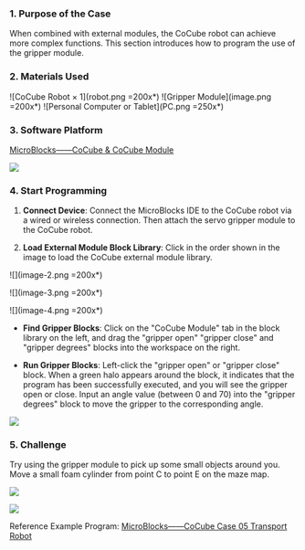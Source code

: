 ### 1. Purpose of the Case

When combined with external modules, the CoCube robot can achieve more complex functions. This section introduces how to program the use of the gripper module.

### 2. Materials Used

![CoCube Robot × 1](robot.png =200x*) ![Gripper Module](image.png =200x*) ![Personal Computer or Tablet](PC.png =250x*)

### 3. Software Platform

[MicroBlocks——CoCube & CoCube Module](https://microblocks.fun/run/microblocks.html#scripts=GP%20Scripts%0Adepends%20%27CoCube%27%20%27CoCube%20Module%27)

![](image-1.png)

### 4. Start Programming

1. **Connect Device**: Connect the MicroBlocks IDE to the CoCube robot via a wired or wireless connection. Then attach the servo gripper module to the CoCube robot.

2. **Load External Module Block Library**: Click in the order shown in the image to load the CoCube external module library.

![](image-2.png =200x*)

![](image-3.png =200x*)

![](image-4.png =200x*)

* **Find Gripper Blocks**: Click on the "CoCube Module" tab in the block library on the left, and drag the "gripper open" "gripper close" and "gripper degrees" blocks into the workspace on the right.

* **Run Gripper Blocks**: Left-click the "gripper open" or "gripper close" block. When a green halo appears around the block, it indicates that the program has been successfully executed, and you will see the gripper open or close. Input an angle value (between 0 and 70) into the "gripper degrees" block to move the gripper to the corresponding angle.

![](scriptImage257997.png)

### 5. Challenge

Try using the gripper module to pick up some small objects around you. Move a small foam cylinder from point C to point E on the maze map.

![](scriptImage225548.png)

![](c7635be25d2040f3c514dd4f9c9cef5d_00_00_00-00_00_30.gif)

Reference Example Program: [MicroBlocks——CoCube Case 05 Transport Robot](https://microblocks.fun/run/microblocks.html#scripts=GP%20Scripts%0Adepends%20%27CoCube%27%20%27CoCube%20Module%27%0A%0Ascript%20408%20121%20%7B%0A%27ccmodule_gripper%20open%27%0A%27CoCube%20move%20to%27%20100%20120%2050%0A%27CoCube%20rotate%20to%20angle%27%2090%2030%0A%27ccmodule_gripper%20degree%27%2010%0A%27CoCube%20move%20to%27%20200%20150%2050%0AwaitMillis%201000%0A%27ccmodule_gripper%20open%27%0A%27CoCube%20move%20for%20msecs%27%20%27cocube%3Bbackward%27%2040%201000%0A%7D%0A%0A)